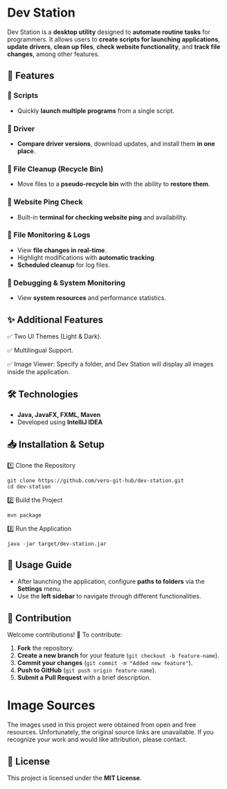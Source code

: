 # Dev Station
Dev Station is a **desktop utility** designed to **automate routine tasks** for programmers. It allows users to **create scripts for launching applications**, **update drivers**, **clean up files**, **check website functionality**, and **track file changes**, among other features.

## 🚀 Features

### 🔹 Scripts
* Quickly **launch multiple programs** from a single script.

### 🔹 Driver
*  **Compare driver versions**, download updates, and install them **in one place**.

### 🔹 File Cleanup (Recycle Bin)
*  Move files to a **pseudo-recycle bin** with the ability to **restore them**.

### 🔹 Website Ping Check
*  Built-in **terminal for checking website ping** and availability.

### 🔹 File Monitoring & Logs
*  View **file changes in real-time**.
*  Highlight modifications with **automatic tracking**.
*  **Scheduled cleanup** for log files.

### 🔹 Debugging & System Monitoring
*  View **system resources** and performance statistics.


## ✨ Additional Features
✅ Two UI Themes (Light & Dark).

✅ Multilingual Support.

✅ Image Viewer: Specify a folder, and Dev Station will display all images inside the application.

## 🛠 Technologies
* **Java, JavaFX, FXML, Maven**
* Developed using **IntelliJ IDEA**

## 📥 Installation & Setup
1️⃣ Clone the Repository
```
git clone https://github.com/vero-git-hub/dev-station.git
cd dev-station
```

2️⃣ Build the Project
```
mvn package
```

3️⃣ Run the Application
```
java -jar target/dev-station.jar
```

## 📌 Usage Guide

* After launching the application, configure **paths to folders** via the **Settings** menu.
* Use the **left sidebar** to navigate through different functionalities.

## 🤝 Contribution
Welcome contributions! 🚀
To contribute:

1. **Fork** the repository.
2. **Create a new branch** for your feature (```git checkout -b feature-name```).
3. **Commit your changes** (```git commit -m "Added new feature"```).
4. **Push to GitHub** (```git push origin feature-name```).
5. **Submit a Pull Request** with a brief description.

# Image Sources
The images used in this project were obtained from open and free resources. Unfortunately, the original source links are unavailable. If you recognize your work and would like attribution, please contact.

## 📜 License
This project is licensed under the **MIT License**.